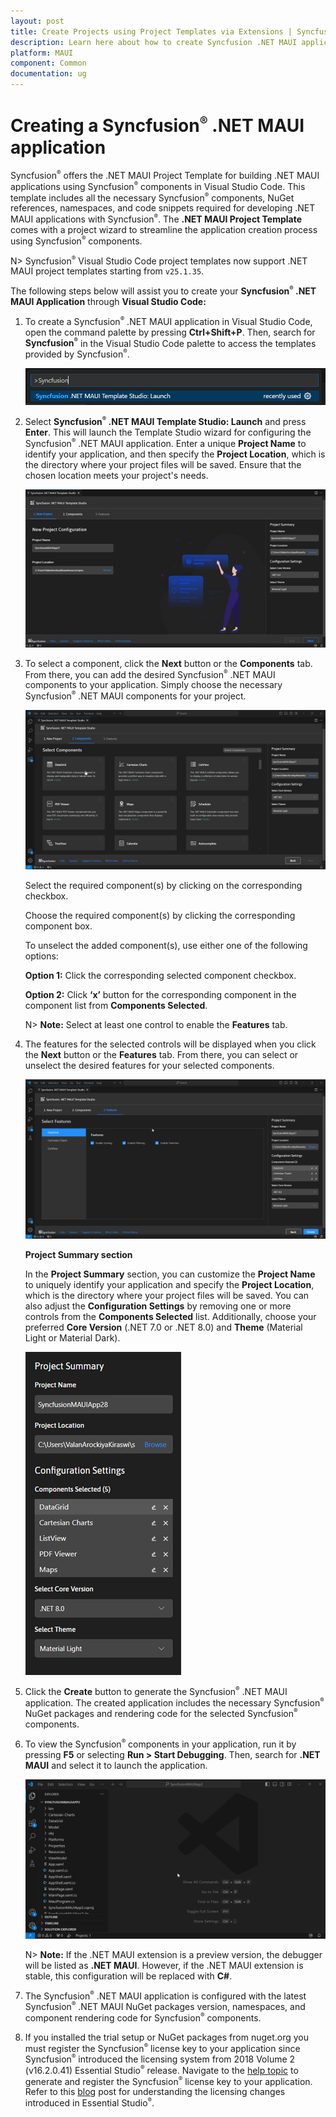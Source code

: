 ```yaml
---
layout: post
title: Create Projects using Project Templates via Extensions | Syncfusion
description: Learn here about how to create Syncfusion .NET MAUI application using Syncfusion .NET MAUI Extension for Visual Studio Code.
platform: MAUI
component: Common
documentation: ug
---
```


# Creating a Syncfusion<sup style="font-size:70%">&reg;</sup> .NET MAUI application

Syncfusion<sup style="font-size:70%">&reg;</sup> offers the .NET MAUI Project Template for building .NET MAUI applications using Syncfusion<sup style="font-size:70%">&reg;</sup> components in Visual Studio Code. This template includes all the necessary Syncfusion<sup style="font-size:70%">&reg;</sup> components, NuGet references, namespaces, and code snippets required for developing .NET MAUI applications with Syncfusion<sup style="font-size:70%">&reg;</sup>. The **.NET MAUI Project Template** comes with a project wizard to streamline the application creation process using Syncfusion<sup style="font-size:70%">&reg;</sup> components.

N> Syncfusion<sup style="font-size:70%">&reg;</sup> Visual Studio Code project templates now support .NET MAUI project templates starting from `v25.1.35`.

The following steps below will assist you to create your **Syncfusion<sup style="font-size:70%">&reg;</sup> .NET MAUI Application** through **Visual Studio Code:**

1.	To create a Syncfusion<sup style="font-size:70%">&reg;</sup> .NET MAUI application in Visual Studio Code, open the command palette by pressing **Ctrl+Shift+P**. Then, search for **Syncfusion<sup style="font-size:70%">&reg;</sup>** in the Visual Studio Code palette to access the templates provided by Syncfusion<sup style="font-size:70%">&reg;</sup>.

    ![CreateProjectPalette](images/CreateProjectPalette.png)

2.	Select **Syncfusion<sup style="font-size:70%">&reg;</sup> .NET MAUI Template Studio: Launch** and press **Enter**. This will launch the Template Studio wizard for configuring the Syncfusion<sup style="font-size:70%">&reg;</sup> .NET MAUI application. Enter a unique **Project Name** to identify your application, and then specify the **Project Location**, which is the directory where your project files will be saved. Ensure that the chosen location meets your project's needs.

    ![CreateProject](images/TemplateStudioWizard.png)

3.	To select a component, click the **Next** button or the **Components** tab. From there, you can add the desired Syncfusion<sup style="font-size:70%">&reg;</sup> .NET MAUI components to your application. Simply choose the necessary Syncfusion<sup style="font-size:70%">&reg;</sup> .NET MAUI components for your project.

    ![SelectComponents](images/MAUIControlSelection.gif)

    Select the required component(s) by clicking on the corresponding checkbox.

    Choose the required component(s) by clicking the corresponding component box.

    To unselect the added component(s), use either one of the following options:

    **Option 1:** Click the corresponding selected component checkbox.

    **Option 2:** Click **‘x’** button for the corresponding component in the component list from **Components Selected**.

    N> **Note:** Select at least one control to enable the **Features** tab.

4. The features for the selected controls will be displayed when you click the **Next** button or the **Features** tab. From there, you can select or unselect the desired features for your selected components.

    ![SelectFeatures](images/MAUIControlFeatureSelection.gif)

    **Project Summary section**

    In the **Project Summary** section, you can customize the **Project Name** to uniquely identify your application and specify the **Project Location**, which is the directory where your project files will be saved. You can also adjust the **Configuration Settings** by removing one or more controls from the **Components Selected** list. Additionally, choose your preferred **Core Version** (.NET 7.0 or .NET 8.0) and **Theme** (Material Light or Material Dark).

    ![ProjectSummary](images/MAUIProjectSummary.png)

5.	Click the **Create** button to generate the Syncfusion<sup style="font-size:70%">&reg;</sup> .NET MAUI application. The created application includes the necessary Syncfusion<sup style="font-size:70%">&reg;</sup> NuGet packages and rendering code for the selected Syncfusion<sup style="font-size:70%">&reg;</sup> components.

6.  To view the Syncfusion<sup style="font-size:70%">&reg;</sup> components in your application, run it by pressing **F5** or selecting **Run > Start Debugging**. Then, search for **.NET MAUI** and select it to launch the application.

    ![Debug](images/Debug.gif)

    N> **Note:** If the .NET MAUI extension is a preview version, the debugger will be listed as **.NET MAUI**. However, if the .NET MAUI extension is stable, this configuration will be replaced with **C#**.

7.	The Syncfusion<sup style="font-size:70%">&reg;</sup> .NET MAUI application is configured with the latest Syncfusion<sup style="font-size:70%">&reg;</sup> .NET MAUI NuGet packages version, namespaces, and component rendering code for Syncfusion<sup style="font-size:70%">&reg;</sup> components.

8.	If you installed the trial setup or NuGet packages from nuget.org you must register the Syncfusion<sup style="font-size:70%">&reg;</sup> license key to your application since Syncfusion<sup style="font-size:70%">&reg;</sup> introduced the licensing system from 2018 Volume 2 (v16.2.0.41) Essential Studio<sup style="font-size:70%">&reg;</sup> release. Navigate to the [help topic](https://help.Syncfusion.com/common/essential-studio/licensing/overview#how-to-generate-Syncfusion-license-key) to generate and register the Syncfusion<sup style="font-size:70%">&reg;</sup> license key to your application. Refer to this [blog](https://www.Syncfusion.com/blogs/post/whats-new-in-2018-volume-2.aspx?_ga=2.11237684.1233358434.1587355730-230058891.1567654773) post for understanding the licensing changes introduced in Essential Studio<sup style="font-size:70%">&reg;</sup>.

